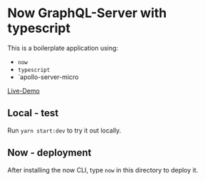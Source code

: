 # Now GraphQL-Server with typescript
This is a  boilerplate application using:
 - `now`
 - `typescript`
 - `apollo-server-micro

[Live-Demo](https://now-graphql-typescript.y4nnick.now.sh/)

## Local - test
Run `yarn start:dev` to try it out locally.

## Now - deployment

After installing the now CLI, type `now` in this directory to deploy it.
